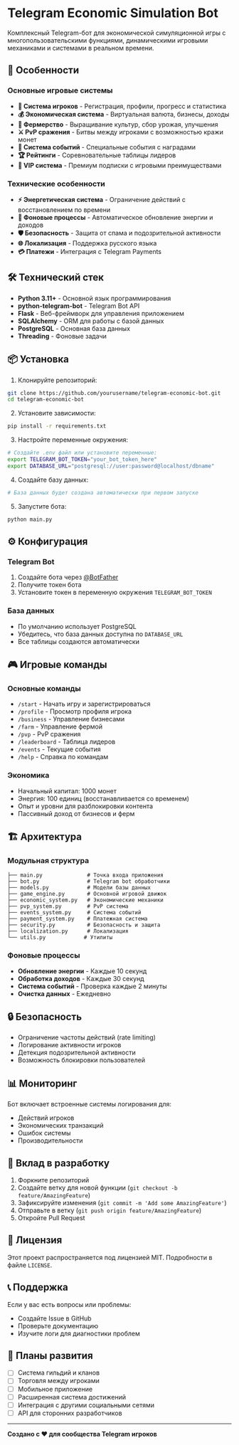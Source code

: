 # Telegram Economic Simulation Bot

Комплексный Telegram-бот для экономической симуляционной игры с многопользовательскими функциями, динамическими игровыми механиками и системами в реальном времени.

## 🚀 Особенности

### Основные игровые системы
- **👤 Система игроков** - Регистрация, профили, прогресс и статистика
- **💰 Экономическая система** - Виртуальная валюта, бизнесы, доходы
- **🌾 Фермерство** - Выращивание культур, сбор урожая, улучшения
- **⚔️ PvP сражения** - Битвы между игроками с возможностью кражи монет
- **🎉 Система событий** - Специальные события с наградами
- **🏆 Рейтинги** - Соревновательные таблицы лидеров
- **💎 VIP система** - Премиум подписки с игровыми преимуществами

### Технические особенности
- **⚡ Энергетическая система** - Ограничение действий с восстановлением по времени
- **🔄 Фоновые процессы** - Автоматическое обновление энергии и доходов
- **🛡️ Безопасность** - Защита от спама и подозрительной активности
- **🌐 Локализация** - Поддержка русского языка
- **💳 Платежи** - Интеграция с Telegram Payments

## 🛠️ Технический стек

- **Python 3.11+** - Основной язык программирования
- **python-telegram-bot** - Telegram Bot API
- **Flask** - Веб-фреймворк для управления приложением
- **SQLAlchemy** - ORM для работы с базой данных
- **PostgreSQL** - Основная база данных
- **Threading** - Фоновые задачи

## 📦 Установка

1. Клонируйте репозиторий:
```bash
git clone https://github.com/yourusername/telegram-economic-bot.git
cd telegram-economic-bot
```

2. Установите зависимости:
```bash
pip install -r requirements.txt
```

3. Настройте переменные окружения:
```bash
# Создайте .env файл или установите переменные:
export TELEGRAM_BOT_TOKEN="your_bot_token_here"
export DATABASE_URL="postgresql://user:password@localhost/dbname"
```

4. Создайте базу данных:
```bash
# База данных будет создана автоматически при первом запуске
```

5. Запустите бота:
```bash
python main.py
```

## ⚙️ Конфигурация

### Telegram Bot
1. Создайте бота через [@BotFather](https://t.me/BotFather)
2. Получите токен бота
3. Установите токен в переменную окружения `TELEGRAM_BOT_TOKEN`

### База данных
- По умолчанию использует PostgreSQL
- Убедитесь, что база данных доступна по `DATABASE_URL`
- Все таблицы создаются автоматически

## 🎮 Игровые команды

### Основные команды
- `/start` - Начать игру и зарегистрироваться
- `/profile` - Просмотр профиля игрока
- `/business` - Управление бизнесами
- `/farm` - Управление фермой
- `/pvp` - PvP сражения
- `/leaderboard` - Таблица лидеров
- `/events` - Текущие события
- `/help` - Справка по командам

### Экономика
- Начальный капитал: 1000 монет
- Энергия: 100 единиц (восстанавливается со временем)
- Опыт и уровни для разблокировки контента
- Пассивный доход от бизнесов и ферм

## 🏗️ Архитектура

### Модульная структура
```
├── main.py              # Точка входа приложения
├── bot.py               # Telegram bot обработчики
├── models.py            # Модели базы данных
├── game_engine.py       # Основной игровой движок
├── economic_system.py   # Экономические механики
├── pvp_system.py        # PvP система
├── events_system.py     # Система событий
├── payment_system.py    # Платежная система
├── security.py          # Безопасность и защита
├── localization.py      # Локализация
└── utils.py            # Утилиты
```

### Фоновые процессы
- **Обновление энергии** - Каждые 10 секунд
- **Обработка доходов** - Каждые 30 секунд
- **Система событий** - Проверка каждые 2 минуты
- **Очистка данных** - Ежедневно

## 🔒 Безопасность

- Ограничение частоты действий (rate limiting)
- Логирование активности игроков
- Детекция подозрительной активности
- Возможность блокировки пользователей

## 📊 Мониторинг

Бот включает встроенные системы логирования для:
- Действий игроков
- Экономических транзакций
- Ошибок системы
- Производительности

## 🤝 Вклад в разработку

1. Форкните репозиторий
2. Создайте ветку для новой функции (`git checkout -b feature/AmazingFeature`)
3. Зафиксируйте изменения (`git commit -m 'Add some AmazingFeature'`)
4. Отправьте в ветку (`git push origin feature/AmazingFeature`)
5. Откройте Pull Request

## 📝 Лицензия

Этот проект распространяется под лицензией MIT. Подробности в файле `LICENSE`.

## 📞 Поддержка

Если у вас есть вопросы или проблемы:
- Создайте Issue в GitHub
- Проверьте документацию
- Изучите логи для диагностики проблем

## 🔮 Планы развития

- [ ] Система гильдий и кланов
- [ ] Торговля между игроками
- [ ] Мобильное приложение
- [ ] Расширенная система достижений
- [ ] Интеграция с другими социальными сетями
- [ ] API для сторонних разработчиков

---

**Создано с ❤️ для сообщества Telegram игроков**